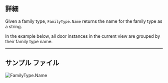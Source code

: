 ## 詳細
Given a family type, `FamilyType.Name` returns the name for the family type as a string.

In the example below, all door instances in the current view are grouped by their family type name.
___
## サンプル ファイル

![FamilyType.Name](./Revit.Elements.FamilyType.Name_img.jpg)
